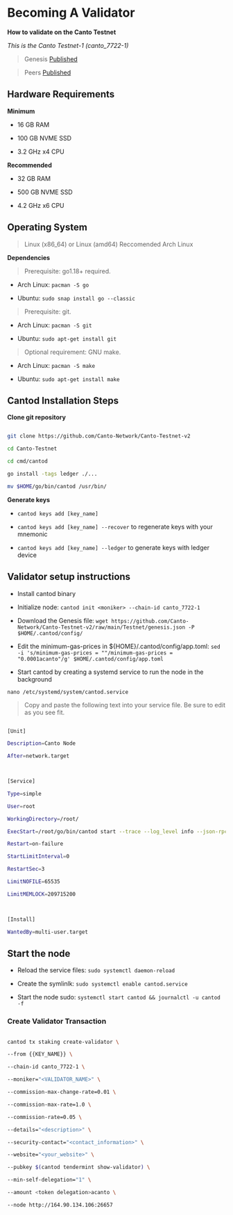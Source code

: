 # Becoming A Validator

**How to validate on the Canto Testnet**

*This is the Canto Testnet-1 (canto_7722-1)*

  

> Genesis [Published](https://github.com/Canto-Network/Canto-Testnet/raw/main/Networks/Testnet/genesis.json)

  

> Peers [Published](https://github.com/Canto-Network/Canto-Testnet/blob/main/Networks/Testnet/peers.txt)

  

## Hardware Requirements

**Minimum**

* 16 GB RAM

* 100 GB NVME SSD

* 3.2 GHz x4 CPU

  

**Recommended**

* 32 GB RAM

* 500 GB NVME SSD

* 4.2 GHz x6 CPU

  

## Operating System

  

> Linux (x86_64) or Linux (amd64) Reccomended Arch Linux

  

**Dependencies**

> Prerequisite: go1.18+ required.

* Arch Linux: `pacman -S go`

* Ubuntu: `sudo snap install go --classic`

  

> Prerequisite: git.

* Arch Linux: `pacman -S git`

* Ubuntu: `sudo apt-get install git`

  

> Optional requirement: GNU make.

* Arch Linux: `pacman -S make`

* Ubuntu: `sudo apt-get install make`

  

## Cantod Installation Steps

  

**Clone git repository**

  

```bash

git clone https://github.com/Canto-Network/Canto-Testnet-v2

cd Canto-Testnet

cd cmd/cantod

go install -tags ledger ./...

mv $HOME/go/bin/cantod /usr/bin/

```

**Generate keys**

  

*  `cantod keys add [key_name]`

  

*  `cantod keys add [key_name] --recover` to regenerate keys with your mnemonic

  

*  `cantod keys add [key_name] --ledger` to generate keys with ledger device

  

## Validator setup instructions

  

* Install cantod binary

  

* Initialize node: `cantod init <moniker> --chain-id canto_7722-1`

  

* Download the Genesis file: `wget https://github.com/Canto-Network/Canto-Testnet-v2/raw/main/Testnet/genesis.json -P $HOME/.cantod/config/`

* Edit the minimum-gas-prices in ${HOME}/.cantod/config/app.toml: `sed -i 's/minimum-gas-prices = ""/minimum-gas-prices = "0.0001acanto"/g' $HOME/.cantod/config/app.toml`

  

* Start cantod by creating a systemd service to run the node in the background

`nano /etc/systemd/system/cantod.service`

> Copy and paste the following text into your service file. Be sure to edit as you see fit.

  

```bash

[Unit]

Description=Canto Node

After=network.target

  

[Service]

Type=simple

User=root

WorkingDirectory=/root/

ExecStart=/root/go/bin/cantod start --trace --log_level info --json-rpc.api eth,txpool,personal,net,debug,web3 --api.enable

Restart=on-failure

StartLimitInterval=0

RestartSec=3

LimitNOFILE=65535

LimitMEMLOCK=209715200

  

[Install]

WantedBy=multi-user.target

```

## Start the node

* Reload the service files: `sudo systemctl daemon-reload`

* Create the symlinlk: `sudo systemctl enable cantod.service`

* Start the node sudo: `systemctl start cantod && journalctl -u cantod -f`

  

### Create Validator Transaction

```bash

cantod tx staking create-validator \

--from {{KEY_NAME}} \

--chain-id canto_7722-1 \

--moniker="<VALIDATOR_NAME>" \

--commission-max-change-rate=0.01 \

--commission-max-rate=1.0 \

--commission-rate=0.05 \

--details="<description>" \

--security-contact="<contact_information>" \

--website="<your_website>" \

--pubkey $(cantod tendermint show-validator) \

--min-self-delegation="1" \

--amount <token delegation>acanto \

--node http://164.90.134.106:26657

```